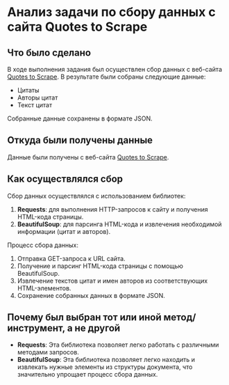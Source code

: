 # Анализ задачи по сбору данных с сайта Quotes to Scrape
## Что было сделано
В ходе выполнения задания был осуществлен сбор данных с веб-сайта [Quotes to Scrape](https://quotes.toscrape.com/).
В результате были собраны следующие данные:
- Цитаты
- Авторы цитат
- Текст цитат

Собранные данные сохранены в формате JSON.

## Откуда были получены данные
Данные были получены с веб-сайта [Quotes to Scrape](https://quotes.toscrape.com/).

## Как осуществлялся сбор
Сбор данных осуществлялся с использованием библиотек:
1. **Requests**: для выполнения HTTP-запросов к сайту и получения HTML-кода страницы.
2. **BeautifulSoup**: для парсинга HTML-кода и извлечения необходимой информации (цитат и авторов).

Процесс сбора данных:
1. Отправка GET-запроса к URL сайта.
2. Получение и парсинг HTML-кода страницы с помощью BeautifulSoup.
3. Извлечение текстов цитат и имен авторов из соответствующих HTML-элементов.
4. Сохранение собранных данных в формате JSON.

## Почему был выбран тот или иной метод/инструмент, а не другой

- **Requests**: Эта библиотека позволяет легко работать с различными методами запросов.
- **BeautifulSoup**: Эта библиотека позволяет легко находить и извлекать нужные элементы из структуры документа, что значительно упрощает процесс сбора данных.

